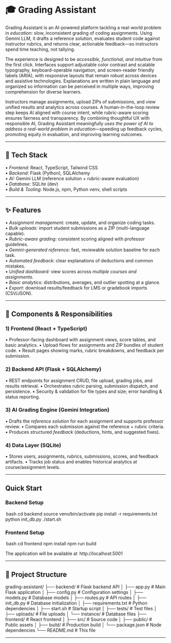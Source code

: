 # 🎓 Grading Assistant

Grading Assistant is an AI-powered platform tackling a real-world problem in *education*: slow, inconsistent grading of coding assignments. Using Gemini LLM, it drafts a reference solution, evaluates student code against instructor rubrics, and returns clear, actionable feedback—so instructors spend time teaching, not tallying.

The experience is designed to be *accessible, functional, and intuitive* from the first click. Interfaces support adjustable color contrast and scalable typography, keyboard-operable navigation, and screen-reader friendly labels (ARIA), with responsive layouts that remain robust across devices and assistive technologies. Explanations are written in plain language and organized so information can be perceived in multiple ways, improving comprehension for diverse learners.

Instructors manage assignments, upload ZIPs of submissions, and view unified results and analytics across courses. A human-in-the-loop review step keeps AI aligned with course intent, while rubric-aware scoring ensures fairness and transparency. By combining thoughtful UX with responsible AI, Grading Assistant meaningfully *uses the power of AI to address a real-world problem in education*—speeding up feedback cycles, promoting equity in evaluation, and improving learning outcomes.

---

## 🧰 Tech Stack

•⁠  ⁠*Frontend:* React, TypeScript, Tailwind CSS  
•⁠  ⁠*Backend:* Flask (Python), SQLAlchemy  
•⁠  ⁠*AI:* Gemini LLM (reference solution + rubric-aware evaluation)  
•⁠  ⁠*Database:* SQLite (dev)  
•⁠  ⁠*Build & Tooling:* Node.js, npm, Python venv, shell scripts

---

## ✨ Features

•⁠  ⁠*Assignment management:* create, update, and organize coding tasks.  
•⁠  ⁠*Bulk uploads:* import student submissions as a ZIP (multi-language capable).  
•⁠  ⁠*Rubric-aware grading:* consistent scoring aligned with professor guidelines.  
•⁠  ⁠*Gemini-generated reference:* fast, reviewable solution baseline for each task.  
•⁠  ⁠*Automated feedback:* clear explanations of deductions and common mistakes.  
•⁠  ⁠*Unified dashboard:* view scores across *multiple courses and assignments*.  
•⁠  ⁠*Basic analytics:* distributions, averages, and outlier spotting at a glance.  
•⁠  ⁠*Export:* download results/feedback for LMS or gradebook imports (CSV/JSON).

---

## 🧱 Components & Responsibilities

### 1) Frontend (React + TypeScript)
•⁠  ⁠Professor-facing dashboard with assignment views, score tables, and basic analytics.
•⁠  ⁠Upload flows for assignments and ZIP bundles of student code.
•⁠  ⁠Result pages showing marks, rubric breakdowns, and feedback per submission.

### 2) Backend API (Flask + SQLAlchemy)
•⁠  ⁠REST endpoints for assignment CRUD, file upload, grading jobs, and results retrieval.
•⁠  ⁠Orchestrates rubric parsing, submission dispatch, and persistence.
•⁠  ⁠Security & validation for file types and size; error handling & status reporting.

### 3) AI Grading Engine (Gemini Integration)
•⁠  ⁠Drafts the *reference solution* for each assignment and supports professor review.
•⁠  ⁠Compares each submission against the reference + rubric criteria.
•⁠  ⁠Produces structured *feedback* (deductions, hints, and suggested fixes).

### 4) Data Layer (SQLite)
•⁠  ⁠Stores users, assignments, rubrics, submissions, scores, and feedback artifacts.
•⁠  ⁠Tracks job status and enables historical analytics at course/assignment levels.

---

## Quick Start

### Backend Setup
⁠ bash
cd backend
source venv/bin/activate
pip install -r requirements.txt
python init_db.py
./start.sh
 ⁠

### Frontend Setup
⁠ bash
cd frontend
npm install
npm run build
 ⁠

The application will be available at ⁠ http://localhost:5001 ⁠

---

## 📂 Project Structure


grading-assistant/
├── backend/                 # Flask backend API
│   ├── app.py              # Main Flask application
│   ├── config.py           # Configuration settings
│   ├── models.py           # Database models
│   ├── routes.py           # API routes
│   ├── init_db.py          # Database initialization
│   ├── requirements.txt     # Python dependencies
│   ├── start.sh            # Startup script
│   ├── tests/              # Test files
│   ├── uploads/            # File uploads
│   └── instance/           # Database files
├── frontend/               # React frontend
│   ├── src/                # Source code
│   ├── public/             # Public assets
│   ├── build/              # Production build
│   └── package.json        # Node dependencies
└── README.md              # This file

---